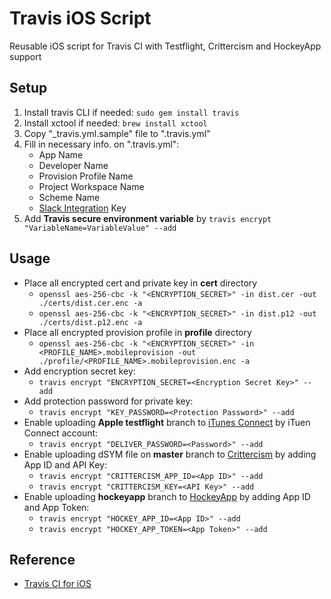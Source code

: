 Travis iOS Script
=================

Reusable iOS script for Travis CI with Testflight, Crittercism and HockeyApp support

## Setup
1. Install travis CLI if needed: `sudo gem install travis`
2. Install xctool if needed: `brew install xctool`
3. Copy "_travis.yml.sample" file to ".travis.yml"
4. Fill in necessary info. on ".travis.yml":
    - App Name
    - Developer Name
    - Provision Profile Name
    - Project Workspace Name
    - Scheme Name
    - [Slack Integration](https://slack.com/integrations) Key
5. Add **Travis secure environment variable** by
    `travis encrypt "VariableName=VariableValue" --add`

## Usage
- Place all encrypted cert and private key in **cert** directory
    - `openssl aes-256-cbc -k "<ENCRYPTION_SECRET>" -in dist.cer -out ./certs/dist.cer.enc -a`
    - `openssl aes-256-cbc -k "<ENCRYPTION_SECRET>" -in dist.p12 -out ./certs/dist.p12.enc -a`
- Place all encrypted provision profile in **profile** directory
    - `openssl aes-256-cbc -k "<ENCRYPTION_SECRET>" -in <PROFILE_NAME>.mobileprovision -out ./profile/<PROFILE_NAME>.mobileprovision.enc -a`
- Add encryption secret key:
    - `travis encrypt "ENCRYPTION_SECRET=<Encryption Secret Key>" --add`
- Add protection password for private key:
    - `travis encrypt "KEY_PASSWORD=<Protection Password>" --add`
- Enable uploading **Apple testflight** branch to [iTunes Connect](https://itunesconnect.apple.com/) by iTuen Connect account:
    - `travis encrypt "DELIVER_PASSWORD=<Password>" --add`
- Enable uploading dSYM file on **master** branch to [Crittercism](https://www.crittercism.com) by adding App ID and API Key:
    - `travis encrypt "CRITTERCISM_APP_ID=<App ID>" --add`
    - `travis encrypt "CRITTERCISM_KEY=<API Key>" --add`
- Enable uploading **hockeyapp** branch to [HockeyApp](http://hockeyapp.net) by adding App ID and App Token:
    - `travis encrypt "HOCKEY_APP_ID=<App ID>" --add`
    - `travis encrypt "HOCKEY_APP_TOKEN=<App Token>" --add`

## Reference
- [Travis CI for iOS](http://www.objc.io/issue-6/travis-ci.html)
